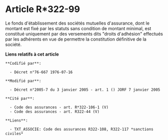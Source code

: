# Article R*322-99

Le fonds d'établissement des sociétés mutuelles d'assurance, dont le montant est fixé par les statuts sans condition de
montant minimal, est constitué uniquement par des versements dits "droits d'adhésion" effectués par les adhérents en vue de
permettre la constitution définitive de la société.

**Liens relatifs à cet article**

	**Codifié par**:

	  - Décret n°76-667 1976-07-16

	**Modifié par**:

	  - Décret n°2005-7 du 3 janvier 2005 - art. 1 () JORF 7 janvier 2005

	**Cité par**:

	  - Code des assurances - art. R*322-106-1 (V)
	  - Code des assurances - art. R322-44 (V)

	**Liens**:

	  - TXT_ASSOCIE: Code des assurances R322-108, R322-117 *sanctions civiles*
